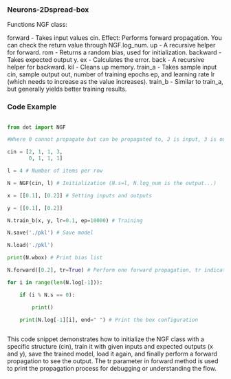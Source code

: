 ### Neurons-2Dspread-box
Functions
NGF class:

forward - Takes input values cin.
Effect: Performs forward propagation.
You can check the return value through NGF.log_num.
up - A recursive helper for forward.
rom - Returns a random bias, used for initialization.
backward - Takes expected output y.
ex - Calculates the error.
back - A recursive helper for backward.
kil - Cleans up memory.
train_a - Takes sample input cin, sample output out, number of training epochs ep, and learning rate lr (which needs to increase as the value increases).
train_b - Similar to train_a, but generally yields better training results.
### Code Example
```python

from dot import NGF

#Where 0 cannot propagate but can be propagated to, 2 is input, 3 is output, both can have multiple instances.

cin = [2, 1, 1, 3,
       0, 1, 1, 1]

l = 4 # Number of items per row

N = NGF(cin, l) # Initialization (N.s=l, N.log_num is the output...)

x = [[0.1], [0.2]] # Setting inputs and outputs

y = [[0.1], [0.2]]

N.train_b(x, y, lr=0.1, ep=10000) # Training

N.save('./pkl') # Save model

N.load('./pkl')

print(N.wbox) # Print bias list

N.forward([0.2], tr=True) # Perform one forward propagation, tr indicates to print the process

for i in range(len(N.log[-1])):

    if (i % N.s == 0):

        print()

    print(N.log[-1][i], end=" ") # Print the box configuration
    
```

This code snippet demonstrates how to initialize the NGF class with a specific structure (cin), train it with given inputs and expected outputs (x and y), save the trained model, load it again, and finally perform a forward propagation to see the output. The tr parameter in forward method is used to print the propagation process for debugging or understanding the flow.
